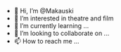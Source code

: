 - 👋 Hi, I’m @Makauski
- 👀 I’m interested in theatre and film
- 🌱 I’m currently learning ...
- 💞️ I’m looking to collaborate on ...
- 📫 How to reach me ...

<!---
Makauski/Makauski is a ✨ special ✨ repository because its `README.md` (this file) appears on your GitHub profile.
You can click the Preview link to take a look at your changes.
--->
